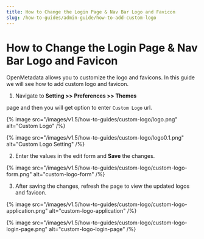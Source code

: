 ```yaml
---
title: How to Change the Login Page & Nav Bar Logo and Favicon
slug: /how-to-guides/admin-guide/how-to-add-custom-logo
---
```


# How to Change the Login Page & Nav Bar Logo and Favicon

OpenMetadata allows you to customize the logo and favicons. In this guide we will see how to add custom logo and favicon.

1. Navigate to **Setting >> Preferences >> Themes**

page and then you will get option to enter `Custom Logo` url.

{% image
src="/images/v1.5/how-to-guides/custom-logo/logo.png"
alt="Custom Logo"
/%}

{% image
src="/images/v1.5/how-to-guides/custom-logo/logo0.1.png"
alt="Custom Logo Setting"
/%}

2. Enter the values in the edit form and **Save** the changes.

{% image
src="/images/v1.5/how-to-guides/custom-logo/custom-logo-form.png"
alt="custom-logo-form"
/%}

3. After saving the changes, refresh the page to view the updated logos and favicon.

{% image
src="/images/v1.5/how-to-guides/custom-logo/custom-logo-application.png"
alt="custom-logo-application"
/%}

{% image
src="/images/v1.5/how-to-guides/custom-logo/custom-logo-login-page.png"
alt="custom-logo-login-page"
/%}
